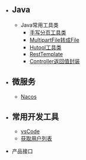 
* <h2>Java</h2>

	* Java常用工具类
		* [手写分页工具类](Java常用工具类/手写分页工具类)
		* [MultipartFile转成File](Java常用工具类/MultipartFile转成File)
		* [Hutool工具类](Java常用工具类/Hutool工具类)
		* [RestTemplate](Java常用工具类/RestTemplate)
		* [Controller返回值封装](Java常用工具类/controller返回值封装)
* <h2>微服务</h2>

	* [Nacos](微服务/Nacos)

* <h2>常用开发工具</h2>

	* [vsCode](常用开发工具/vsCode)
	* [获取用户列表](user/getuerlist)

* 产品接口


